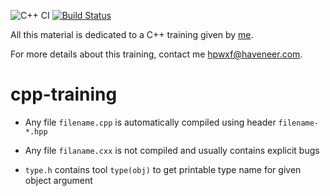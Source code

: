 ![C++ CI](https://github.com/haveneer/cpp-training/workflows/C++%20CI/badge.svg) [![Build Status](https://travis-ci.com/haveneer/cpp-training.svg?branch=master)](https://travis-ci.com/haveneer/cpp-training)

All this material is dedicated to a C++ training given by [me](https://www.haveneer.com).

For more details about this training, contact me [hpwxf@haveneer.com](mailto:hpwxf@haveneer.com).

# cpp-training

* Any file `filename.cpp` is automatically compiled using header `filename-*.hpp`

* Any file `filaname.cxx` is not compiled and usually contains explicit bugs 

* `type.h` contains tool `type(obj)` to get printable type name for given object argument 
